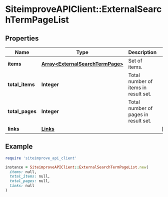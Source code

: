 # SiteimproveAPIClient::ExternalSearchTermPageList

## Properties

| Name | Type | Description | Notes |
| ---- | ---- | ----------- | ----- |
| **items** | [**Array&lt;ExternalSearchTermPage&gt;**](ExternalSearchTermPage.md) | Set of items. |  |
| **total_items** | **Integer** | Total number of items in result set. |  |
| **total_pages** | **Integer** | Total number of pages in result set. |  |
| **links** | [**Links**](Links.md) |  | [optional] |

## Example

```ruby
require 'siteimprove_api_client'

instance = SiteimproveAPIClient::ExternalSearchTermPageList.new(
  items: null,
  total_items: null,
  total_pages: null,
  links: null
)
```

